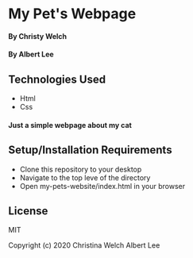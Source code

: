 # My Pet's Webpage

#### By Christy Welch
#### By Albert Lee

## Technologies Used

* Html
* Css

#### Just a simple webpage about my cat

## Setup/Installation Requirements

* Clone this repository to your desktop
* Navigate to the top leve of the directory
* Open my-pets-website/index.html in your browser

## License

MIT

Copyright (c) 2020 Christina Welch Albert Lee